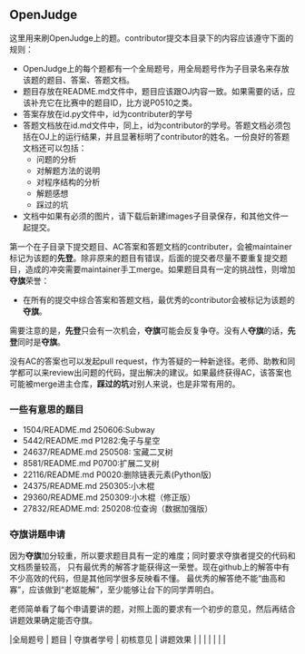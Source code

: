 ## OpenJudge

这里用来刷OpenJudge上的题。contributor提交本目录下的内容应该遵守下面的规则：<br>
- OpenJudge上的每个题都有一个全局题号，用全局题号作为子目录名来存放该题的题目、答案、答题文档。
- 题目存放在README.md文件中，题目应该跟OJ内容一致。如果需要的话，应该补充它在比赛中的题目ID，比方说P0510之类。
- 答案存放在id.py文件中，id为contributer的学号
- 答题文档放在id.md文件中，同上，id为contributor的学号。答题文档必须包括在OJ上的运行结果，并且显著标明了contributor的姓名。一份良好的答题文档还可以包括：
	- 问题的分析
	- 对解题方法的说明
	- 对程序结构的分析
	- 解题感想
	- 踩过的坑
- 文档中如果有必须的图片，请下载后新建images子目录保存，和其他文件一起提交。

第一个在子目录下提交题目、AC答案和答题文档的contributer，会被maintainer标记为该题的**先登**。除非原来的题目有错误，后面的提交者尽量不要重复提交题目，造成的冲突需要maintainer手工merge。如果题目具有一定的挑战性，则增加**夺旗**荣誉：
- 在所有的提交中综合答案和答题文档，最优秀的contributor会被标记为该题的**夺旗**。

需要注意的是，**先登**只会有一次机会，**夺旗**可能会反复争夺。没有人**夺旗**的话，**先登**同时是**夺旗**。

没有AC的答案也可以发起pull request，作为答疑的一种新途径。老师、助教和同学都可以来review出问题的代码，提出解决的建议。如果最终获得AC，该答案也可能被merge进主仓库，**踩过的坑**对别人来说，也是非常有用的。

### 一些有意思的题目
- 1504/README.md       250606:Subway
- 5442/README.md       P1282:兔子与星空
- 24637/README.md      250508: 宝藏二叉树
- 8581/README.md       P0700:扩展二叉树
- 22116/README.md      P0020:删除链表元素(Python版)
- 24375/README.md      250305:小木棍
- 29360/README.md      250309:小木棍（修正版）
- 27832/README.md:     250208:位查询（数据加强版）

### 夺旗讲题申请

因为**夺旗**加分较重，所以要求题目具有一定的难度；同时要求夺旗者提交的代码和文档质量较高，
只有最优秀的解答才能获得这一荣誉。现在github上的解答中有不少高效的代码，但是其他同学很多反映看不懂。
最优秀的解答绝不能“曲高和寡”，应该做到“老妪能解”，至少能够让台下的同学弄明白。

老师简单看了每个申请要讲的题，对照上面的要求有一个初步的意见，然后再结合讲题效果确定能否夺旗。

 |全局题号  |  题目             |   夺旗者学号   |  初核意见 |  讲题效果 |
 |          |                   |                |           |           |
